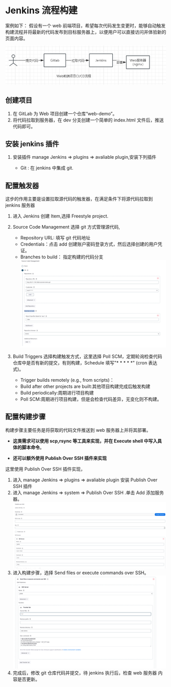 # Jenkins 流程构建

案例如下：
假设有一个 web 前端项目，希望每次代码发生变更时，能够自动触发构建流程并将最新的代码发布到目标服务器上，以便用户可以直接访问并体验新的页面内容。

![CI/CD](./img/CICD_Web.png)

## 创建项目

1. 在 GitLab 为 Web 项目创建一个仓库“web-demo”。
2. 将代码拉取到服务器，在 dev 分支创建一个简单的 index.html 文件后，推送代码即可。

## 安装 jenkins 插件

1. 安装插件 manage Jenkins => plugins => avaliable plugin,安装下列插件

   - Git : 在 jenkins 中集成 git.

## 配置触发器

这步的作用主要是设置拉取源代码的触发器，在满足条件下将源代码拉取到 jenkins 服务器

1. 进入 Jenkins 创建 Item,选择 Freestyle project.
2. Source Code Management 选择 git 方式管理源代码,

   - Repository URL: 填写 git 代码地址
   - Credentials：点击 add 创建账户密码登录方式，然后选择创建的用户凭证。
   - Branches to build： 指定构建的代码分支
     ![Source Code Management](./img/jenkins_git_sourceCode.png)

3. Build Triggers 选择构建触发方式，这里选择 Poll SCM，定期轮询检查代码仓库中是否有新的提交，有则构建，Schedule 填写"\* \* \* \* \*" (cron 表达式)。

   - Trigger builds remotely (e.g., from scripts)：
   - Build after other projects are built:其他项目构建完成后触发构建
   - Build periodically:周期进行项目构建
   - Poll SCM:周期进行项目构建，但是会检查代码差异，无变化则不构建。

## 配置构建步骤

构建步骤主要任务是将获取的代码文件推送到 web 服务器上并将其部署。

- **这类需求可以使用 scp,rsync 等工具来实现，并在 Execute shell 中写入具体的脚本命令**。

- **还可以额外使用 Publish Over SSH 插件来实现**

这里使用 Publish Over SSH 插件实现，

1. 进入 manage Jenkins => plugins => avaliable plugin 安装 Publish Over SSH 插件
2. 进入 manage Jenkins => system => Publish Over SSH .单击 Add 添加服务器。
   ![jenkins_publish_SSH](./img/jenkins_publish_SSH.png)
3. 进入构建步骤，选择 Send files or execute commands over SSH。
   ![jenkins_publish_SSH](./img/jenkins_send_SSH.png)
4. 完成后，修改 git 仓库代码并提交，待 jenkins 执行后，检查 web 服务器
   内容是否更新。
